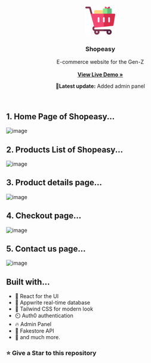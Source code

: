 <br/>
<p align="center">
  <a href="">
    <img src="https://raw.githubusercontent.com/dipayansarkar47/shopeasy/main/public/android-chrome-192x192.png" alt="Logo" width="80" height="80">
  </a>

  <h3 align="center">Shopeasy</h3>

  <p align="center">
    E-commerce website for the Gen-Z
    <br/>
    <br/>
    <a href="https://shopeasyy.netlify.app/"><strong>View Live Demo »</strong></a>
    <br/>
  <p align="center"><b>🚀Latest update:</b> Added admin panel </p>
    <br/>
  </p>
</p>


## 1. Home Page of Shopeasy...
![image](https://github.com/dipayansarkar47/shopeasy/assets/77672753/c227a51a-b14c-424a-b5f2-d1648e43433b)


## 2. Products List of Shopeasy...
![image](https://github.com/dipayansarkar47/shopeasy/assets/77672753/21be0a46-0f12-4e26-b4df-379006d798f6)


## 3. Product details page...
![image](https://github.com/dipayansarkar47/shopeasy/assets/77672753/4c78a49d-465c-4e6d-bbf4-24d6f4e244da)

## 4. Checkout page...
![image](https://github.com/dipayansarkar47/shopeasy/assets/77672753/818c9e22-c118-4f6f-8c67-fc388125513a)


## 5. Contact us page...
![image](https://github.com/dipayansarkar47/shopeasy/assets/77672753/547e8115-360f-4032-826e-b7eb7b6eaa68)



## Built with...

- 🚀️ React for the UI
- 🏅️ Appwrite real-time database
- 💎️ Tailwind CSS for modern look
- ⏲️ Auth0 authentication
- 🔥 Admin Panel
- 📸 Fakestore API
- 🎉️ and much more.

<h3 align="left">⭐ Give a Star to this repository</h3>
